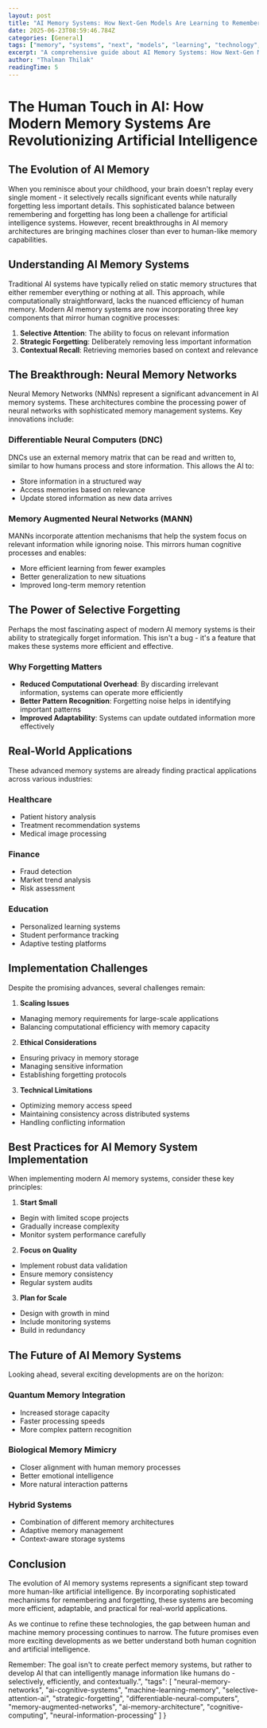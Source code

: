 ```yaml
---
layout: post
title: "AI Memory Systems: How Next-Gen Models Are Learning to Remember and Forget Like Humans"
date: 2025-06-23T08:59:46.784Z
categories: [General]
tags: ["memory", "systems", "next", "models", "learning", "technology", "innovation", "digital-transformation", "business-strategy", "automation"]
excerpt: "A comprehensive guide about AI Memory Systems: How Next-Gen Models Are Learning to Remember and Forget Like Humans"
author: "Thalman Thilak"
readingTime: 5
---
```


# The Human Touch in AI: How Modern Memory Systems Are Revolutionizing Artificial Intelligence

## The Evolution of AI Memory

When you reminisce about your childhood, your brain doesn't replay every single moment - it selectively recalls significant events while naturally forgetting less important details. This sophisticated balance between remembering and forgetting has long been a challenge for artificial intelligence systems. However, recent breakthroughs in AI memory architectures are bringing machines closer than ever to human-like memory capabilities.

## Understanding AI Memory Systems

Traditional AI systems have typically relied on static memory structures that either remember everything or nothing at all. This approach, while computationally straightforward, lacks the nuanced efficiency of human memory. Modern AI memory systems are now incorporating three key components that mirror human cognitive processes:

1. **Selective Attention**: The ability to focus on relevant information
2. **Strategic Forgetting**: Deliberately removing less important information
3. **Contextual Recall**: Retrieving memories based on context and relevance

## The Breakthrough: Neural Memory Networks

Neural Memory Networks (NMNs) represent a significant advancement in AI memory systems. These architectures combine the processing power of neural networks with sophisticated memory management systems. Key innovations include:

### Differentiable Neural Computers (DNC)
DNCs use an external memory matrix that can be read and written to, similar to how humans process and store information. This allows the AI to:
- Store information in a structured way
- Access memories based on relevance
- Update stored information as new data arrives

### Memory Augmented Neural Networks (MANN)
MANNs incorporate attention mechanisms that help the system focus on relevant information while ignoring noise. This mirrors human cognitive processes and enables:
- More efficient learning from fewer examples
- Better generalization to new situations
- Improved long-term memory retention

## The Power of Selective Forgetting

Perhaps the most fascinating aspect of modern AI memory systems is their ability to strategically forget information. This isn't a bug - it's a feature that makes these systems more efficient and effective.

### Why Forgetting Matters
- **Reduced Computational Overhead**: By discarding irrelevant information, systems can operate more efficiently
- **Better Pattern Recognition**: Forgetting noise helps in identifying important patterns
- **Improved Adaptability**: Systems can update outdated information more effectively

## Real-World Applications

These advanced memory systems are already finding practical applications across various industries:

### Healthcare
- Patient history analysis
- Treatment recommendation systems
- Medical image processing

### Finance
- Fraud detection
- Market trend analysis
- Risk assessment

### Education
- Personalized learning systems
- Student performance tracking
- Adaptive testing platforms

## Implementation Challenges

Despite the promising advances, several challenges remain:

1. **Scaling Issues**
- Managing memory requirements for large-scale applications
- Balancing computational efficiency with memory capacity

2. **Ethical Considerations**
- Ensuring privacy in memory storage
- Managing sensitive information
- Establishing forgetting protocols

3. **Technical Limitations**
- Optimizing memory access speed
- Maintaining consistency across distributed systems
- Handling conflicting information

## Best Practices for AI Memory System Implementation

When implementing modern AI memory systems, consider these key principles:

1. **Start Small**
- Begin with limited scope projects
- Gradually increase complexity
- Monitor system performance carefully

2. **Focus on Quality**
- Implement robust data validation
- Ensure memory consistency
- Regular system audits

3. **Plan for Scale**
- Design with growth in mind
- Include monitoring systems
- Build in redundancy

## The Future of AI Memory Systems

Looking ahead, several exciting developments are on the horizon:

### Quantum Memory Integration
- Increased storage capacity
- Faster processing speeds
- More complex pattern recognition

### Biological Memory Mimicry
- Closer alignment with human memory processes
- Better emotional intelligence
- More natural interaction patterns

### Hybrid Systems
- Combination of different memory architectures
- Adaptive memory management
- Context-aware storage systems

## Conclusion

The evolution of AI memory systems represents a significant step toward more human-like artificial intelligence. By incorporating sophisticated mechanisms for remembering and forgetting, these systems are becoming more efficient, adaptable, and practical for real-world applications.

As we continue to refine these technologies, the gap between human and machine memory processing continues to narrow. The future promises even more exciting developments as we better understand both human cognition and artificial intelligence.

Remember: The goal isn't to create perfect memory systems, but rather to develop AI that can intelligently manage information like humans do - selectively, efficiently, and contextually.",
  "tags": [
    "neural-memory-networks",
    "ai-cognitive-systems",
    "machine-learning-memory",
    "selective-attention-ai",
    "strategic-forgetting",
    "differentiable-neural-computers",
    "memory-augmented-networks",
    "ai-memory-architecture",
    "cognitive-computing",
    "neural-information-processing"
  ]
}